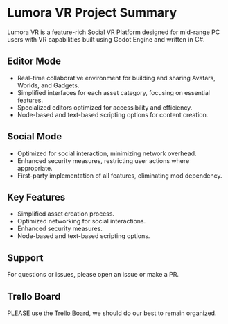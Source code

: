 # Lumora VR Project Summary
Lumora VR is a feature-rich Social VR Platform designed for mid-range PC users with VR capabilities built using Godot Engine and written in C#.

## Editor Mode
- Real-time collaborative environment for building and sharing Avatars, Worlds, and Gadgets.
- Simplified interfaces for each asset category, focusing on essential features.
- Specialized editors optimized for accessibility and efficiency.
- Node-based and text-based scripting options for content creation.

## Social Mode
- Optimized for social interaction, minimizing network overhead.
- Enhanced security measures, restricting user actions where appropriate.
- First-party implementation of all features, eliminating mod dependency.

## Key Features
- Simplified asset creation process.
- Optimized networking for social interactions.
- Enhanced security measures.
- Node-based and text-based scripting options.

## Support
For questions or issues, please open an issue or make a PR.

## Trello Board
PLEASE use the [Trello Board](https://trello.com/invite/b/6772b86787e9b8d936afa420/ATTI2b6cfb4f15b5e95eaa880b1bab74d96759ECE02A/lackluster-labs), we should do our best to remain organized.
